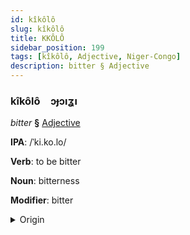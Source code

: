 ```yaml
---
id: kîkôlô
slug: kîkôlô
title: KKÔLÔ
sidebar_position: 199
tags: [kîkôlô, Adjective, Niger-Congo]
description: bitter § Adjective
---
```


### kîkôlô&emsp;<span kind="abugida">ɔɟɔıʓı</span>

*bitter* **§** [Adjective](../../tags/Adjective)

**IPA**: /ˈki.ko.lo/

**Verb**: to be bitter

**Noun**: bitterness

**Modifier**: bitter

<details>
    <summary>Origin</summary>
    Yoruba kikorò <br/>
    <em>Niger-Congo Language Family</em>
</details>